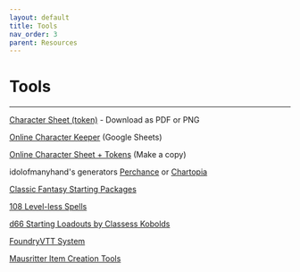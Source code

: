 ```yaml
---
layout: default
title: Tools
nav_order: 3
parent: Resources
---
```


# Tools
---

[Character Sheet (token)](https://docs.google.com/drawings/d/1_X9o8rzE5jFPQpP1yCz1sPikdm8naQ1gPkT-ATK2T0c) - Download as PDF or PNG

[Online Character Keeper](https://docs.google.com/spreadsheets/d/1Ueq-v5XZ-mC1qFd81T0892RzRsr8WdgAG89M4ZXe5qM) (Google Sheets)

[Online Character Sheet + Tokens](https://docs.google.com/presentation/d/1rYEUNE9_zsEUBut3a3UyRhRr8fy33s5fjX4Y7L6lvog) (Make a copy)

idolofmanyhand's generators [Perchance](https://perchance.org/cairn-characters) or [Chartopia](http://d12dev.com/chart/32009)

[Classic Fantasy Starting Packages](https://dreamingdragonslayer.itch.io/into-the-odd-classic-fantasy-starting-packages)

[108 Level-less Spells](https://dreamingdragonslayer.itch.io/108-level-less-spells-d366)

[d66 Starting Loadouts by Classess Kobolds](https://classless-kobolds.itch.io/d66-starting-loadouts-for-cairn)

[FoundryVTT System](https://github.com/yochaigal/Cairn-FoundryVTT)

[Mausritter Item Creation Tools](https://mausritter.com/item-card-studio/)
